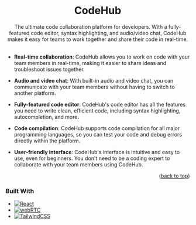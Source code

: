 <div id="top"></div>


<!-- PROJECT LOGO -->
<br />
<div align="center">

  <h1>CodeHub</h1>

  <p align="center">
The ultimate code collaboration platform for developers. With a fully-featured code editor, syntax highlighting, and audio/video chat, CodeHub makes it easy for teams to work together and share their code in real-time.
    <br />
    <br />
  </p>
</div>


* **Real-time collaboration**: CodeHub allows you to work on code with your team members in real-time, making it easier to share ideas and troubleshoot issues together.
* **Audio and video chat**: With built-in audio and video chat, you can communicate with your team members without having to switch to another platform.
* **Fully-featured code editor**: CodeHub's code editor has all the features you need to write clean, efficient code, including syntax highlighting, autocompletion, and more.

* **Code compilation**: CodeHub supports code compilation for all major programming languages, so you can test your code and debug errors directly within the platform.

* **User-friendly interface**: CodeHub's interface is intuitive and easy to use, even for beginners. You don't need to be a coding expert to collaborate with your team members using CodeHub.



<p align="right">(<a href="#top">back to top</a>)</p>


### Built With

* [![React][React-js]][React-url]
* [![webRTC][webRTC]][webrtc-url]
* [![TailwindCSS][TailwindCSS]][tailwind-url]


<div id="demo"></div>


<!-- MARKDOWN LINKS & IMAGES -->

[React-js]: https://img.shields.io/badge/React-20232A?style=for-the-badge&logo=react&logoColor=61DAFB
[React-url]: https://reactjs.org/

[webRTC]: https://img.shields.io/static/v1?style=for-the-badge&message=WebRTC&color=333333&logo=WebRTC&logoColor=FFFFFF&label=
[webrtc-url]: https://webrtc.org

[TailwindCSS]: https://img.shields.io/badge/tailwindcss-%2338B2AC.svg?style=for-the-badge&logo=tailwind-css&logoColor=white
[tailwind-url]: tailwindcss.com/
